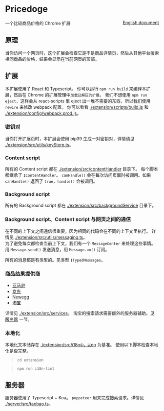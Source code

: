 # Pricedoge

<div style="float: right;"><a href="./README-zh_CN.md">English document</a></div>

一个比较商品价格的 Chrome 扩展

## 原理

当你访问一个网页时，这个扩展会检查它是不是商品详情页，然后从其他平台搜索相同商品的价格，结果会显示在当前网页的顶部。

## 扩展

本扩展使用了 React 和 Typescript。
你可以运行 `npm run build` 来编译本扩展，然后在 Chrome 的扩展管理中`加载已解压的扩展`。
我们不想使用 `npm run eject`，这样会从 react-scripts 里 eject 出一堆不需要的东西，所以我们使用 `rewire` 来修改 webpack 配置。
你可以看看 [./extension/scripts/build.js](./extension/scripts/build.js) 和 [./extension/config/webpack.prod.js](./extension/config/webpack.prod.js)。

### 密钥对

当你打开扩展页时，本扩展会使用 bip39 生成一对密钥对，详情请见 [./extension/src/utils/keyStore.ts](./extension/src/utils/keyStore.ts)。

### Content script

所有的 Content script 都在 [./extension/src/contentHandler](./extension/src/contentHandler) 目录下。
每个脚本都继承了 `IContentHandler`。
`canHandle()` 会在每次访问页面时被调用。如果 `canHandle()` 返回了 `true`，`handle()` 会被调用。

### Background script

所有的 Background script 都在 [./extension/src/backgroundService](./extension/src/backgroundService) 目录下。

### Background script、Content script 与网页之间的通信

在不同的上下文之间通信很重要，因为相同的代码会在不同的上下文里执行。
详情见 [./extension/src/utils/messaging.ts](./extension/src/utils/messaging.ts)。  
为了避免每次都检查当前上下文，我们有一个 `MessageCenter` 来处理这些事情。
用 `Message.send()` 发送消息，用 `Message.on()` 订阅。

所有的消息都是有类型的。见类型 `ITypedMessages`。

### 商品结果提供商

-   [亚马逊](https://amazon.com)
-   [京东](https://jd.com)
-   [Newegg](https://newegg.com)
-   [淘宝](https://taobao.com)

详情见 [./extension/src/services](./extension/src/services)。
淘宝的搜索请求需要额外的服务器辅助。见 [服务器](#服务器) 一节。

### 本地化

本地化文本储存在 [./extension/src/i18n`中，以`en](./extension/src/i18n`中，以`en) 为基准。
使用以下脚本检查本地化是否完整。

> `cd extension`

> `npm run i18n-lint`

## 服务器

服务器使用了 Typescript + Koa。
`puppeteer` 用来完成搜索请求。详情见 [./server/src/taobao.ts](./server/src/taobao.ts)。
